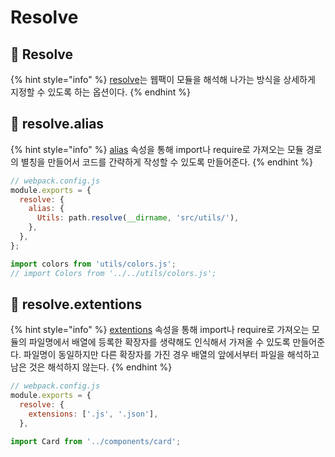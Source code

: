 # Resolve

## 🐇 Resolve

{% hint style="info" %}
[resolve](https://webpack.kr/configuration/resolve/)는 웹팩이 모듈을 해석해 나가는 방식을 상세하게 지정할 수 있도록 하는 옵션이다.&#x20;
{% endhint %}

## 🐇 resolve.alias

{% hint style="info" %}
[alias](https://webpack.kr/configuration/resolve/#resolvealias) 속성을 통해 import나 require로 가져오는 모듈 경로의 별칭을 만들어서 코드를 간략하게 작성할 수 있도록 만들어준다.
{% endhint %}

```javascript
// webpack.config.js
module.exports = {
  resolve: {
    alias: {
      Utils: path.resolve(__dirname, 'src/utils/'),
    },
  },
};
```

```javascript
import colors from 'utils/colors.js';
// import Colors from '../../utils/colors.js';
```

## 🐇 resolve.extentions

{% hint style="info" %}
[extentions](https://webpack.kr/configuration/resolve/#resolveextensions) 속성을 통해 import나 require로 가져오는 모듈의 파일명에서 배열에 등록한 확장자를 생략해도 인식해서 가져올 수 있도록 만들어준다. 파일명이 동일하지만 다른 확장자를 가진 경우 배열의 앞에서부터 파일을 해석하고 남은 것은 해석하지 않는다.
{% endhint %}

```javascript
// webpack.config.js
module.exports = {
  resolve: {
    extensions: ['.js', '.json'],
  },
```

```javascript
import Card from '../components/card';
```

